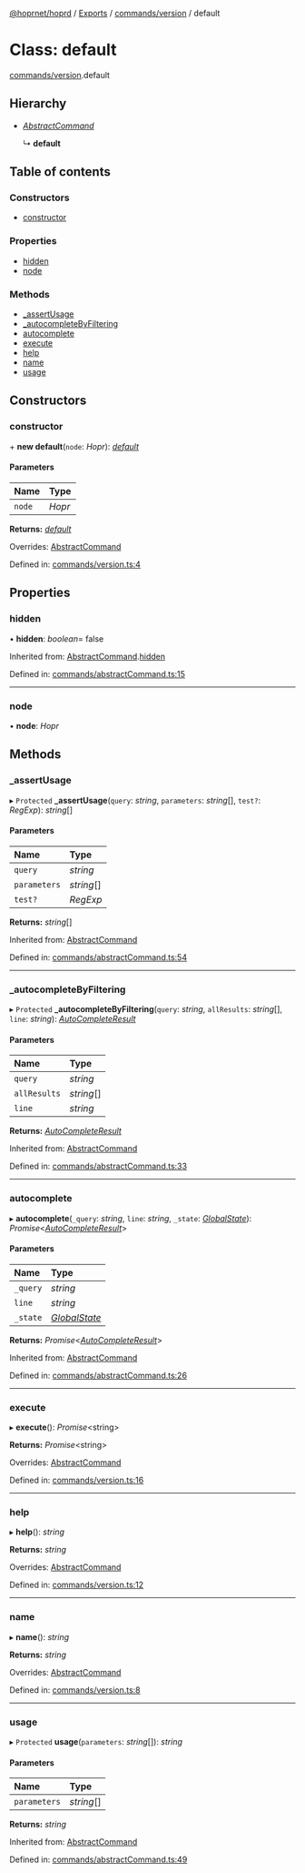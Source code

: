 [@hoprnet/hoprd](../README.md) / [Exports](../modules.md) / [commands/version](../modules/commands_version.md) / default

# Class: default

[commands/version](../modules/commands_version.md).default

## Hierarchy

- [*AbstractCommand*](commands_abstractcommand.abstractcommand.md)

  ↳ **default**

## Table of contents

### Constructors

- [constructor](commands_version.default.md#constructor)

### Properties

- [hidden](commands_version.default.md#hidden)
- [node](commands_version.default.md#node)

### Methods

- [\_assertUsage](commands_version.default.md#_assertusage)
- [\_autocompleteByFiltering](commands_version.default.md#_autocompletebyfiltering)
- [autocomplete](commands_version.default.md#autocomplete)
- [execute](commands_version.default.md#execute)
- [help](commands_version.default.md#help)
- [name](commands_version.default.md#name)
- [usage](commands_version.default.md#usage)

## Constructors

### constructor

\+ **new default**(`node`: *Hopr*): [*default*](commands_version.default.md)

#### Parameters

| Name | Type |
| :------ | :------ |
| `node` | *Hopr* |

**Returns:** [*default*](commands_version.default.md)

Overrides: [AbstractCommand](commands_abstractcommand.abstractcommand.md)

Defined in: [commands/version.ts:4](https://github.com/hoprnet/hoprnet/blob/448a47a/packages/hoprd/src/commands/version.ts#L4)

## Properties

### hidden

• **hidden**: *boolean*= false

Inherited from: [AbstractCommand](commands_abstractcommand.abstractcommand.md).[hidden](commands_abstractcommand.abstractcommand.md#hidden)

Defined in: [commands/abstractCommand.ts:15](https://github.com/hoprnet/hoprnet/blob/448a47a/packages/hoprd/src/commands/abstractCommand.ts#L15)

___

### node

• **node**: *Hopr*

## Methods

### \_assertUsage

▸ `Protected` **_assertUsage**(`query`: *string*, `parameters`: *string*[], `test?`: *RegExp*): *string*[]

#### Parameters

| Name | Type |
| :------ | :------ |
| `query` | *string* |
| `parameters` | *string*[] |
| `test?` | *RegExp* |

**Returns:** *string*[]

Inherited from: [AbstractCommand](commands_abstractcommand.abstractcommand.md)

Defined in: [commands/abstractCommand.ts:54](https://github.com/hoprnet/hoprnet/blob/448a47a/packages/hoprd/src/commands/abstractCommand.ts#L54)

___

### \_autocompleteByFiltering

▸ `Protected` **_autocompleteByFiltering**(`query`: *string*, `allResults`: *string*[], `line`: *string*): [*AutoCompleteResult*](../modules/commands_abstractcommand.md#autocompleteresult)

#### Parameters

| Name | Type |
| :------ | :------ |
| `query` | *string* |
| `allResults` | *string*[] |
| `line` | *string* |

**Returns:** [*AutoCompleteResult*](../modules/commands_abstractcommand.md#autocompleteresult)

Inherited from: [AbstractCommand](commands_abstractcommand.abstractcommand.md)

Defined in: [commands/abstractCommand.ts:33](https://github.com/hoprnet/hoprnet/blob/448a47a/packages/hoprd/src/commands/abstractCommand.ts#L33)

___

### autocomplete

▸ **autocomplete**(`_query`: *string*, `line`: *string*, `_state`: [*GlobalState*](../modules/commands_abstractcommand.md#globalstate)): *Promise*<[*AutoCompleteResult*](../modules/commands_abstractcommand.md#autocompleteresult)\>

#### Parameters

| Name | Type |
| :------ | :------ |
| `_query` | *string* |
| `line` | *string* |
| `_state` | [*GlobalState*](../modules/commands_abstractcommand.md#globalstate) |

**Returns:** *Promise*<[*AutoCompleteResult*](../modules/commands_abstractcommand.md#autocompleteresult)\>

Inherited from: [AbstractCommand](commands_abstractcommand.abstractcommand.md)

Defined in: [commands/abstractCommand.ts:26](https://github.com/hoprnet/hoprnet/blob/448a47a/packages/hoprd/src/commands/abstractCommand.ts#L26)

___

### execute

▸ **execute**(): *Promise*<string\>

**Returns:** *Promise*<string\>

Overrides: [AbstractCommand](commands_abstractcommand.abstractcommand.md)

Defined in: [commands/version.ts:16](https://github.com/hoprnet/hoprnet/blob/448a47a/packages/hoprd/src/commands/version.ts#L16)

___

### help

▸ **help**(): *string*

**Returns:** *string*

Overrides: [AbstractCommand](commands_abstractcommand.abstractcommand.md)

Defined in: [commands/version.ts:12](https://github.com/hoprnet/hoprnet/blob/448a47a/packages/hoprd/src/commands/version.ts#L12)

___

### name

▸ **name**(): *string*

**Returns:** *string*

Overrides: [AbstractCommand](commands_abstractcommand.abstractcommand.md)

Defined in: [commands/version.ts:8](https://github.com/hoprnet/hoprnet/blob/448a47a/packages/hoprd/src/commands/version.ts#L8)

___

### usage

▸ `Protected` **usage**(`parameters`: *string*[]): *string*

#### Parameters

| Name | Type |
| :------ | :------ |
| `parameters` | *string*[] |

**Returns:** *string*

Inherited from: [AbstractCommand](commands_abstractcommand.abstractcommand.md)

Defined in: [commands/abstractCommand.ts:49](https://github.com/hoprnet/hoprnet/blob/448a47a/packages/hoprd/src/commands/abstractCommand.ts#L49)
